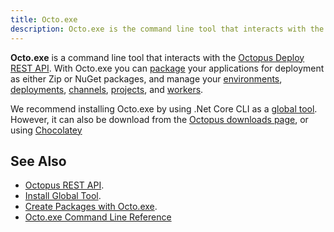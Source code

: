 ```yaml
---
title: Octo.exe
description: Octo.exe is the command line tool that interacts with the Octopus REST API
---
```


**Octo.exe** is a command line tool that interacts with the [Octopus Deploy REST API](/docs/octopus-concepts/api.md). With Octo.exe you can [package](/docs/octopus-concepts/packaging.md) your applications for deployment as either Zip or NuGet packages, and manage your [environments](/docs/octopus-concepts/environments.md), [deployments](/docs/octopus-concepts/deployments.md), [channels](/docs/octopus-concepts/channels.md), [projects](/docs/octopus-concepts/projects.md), and [workers](/docs/octopus-concepts/workers.md).

We recommend installing Octo.exe by using .Net Core CLI as a [global tool](/docs/octopus-rest-api/octo.exe-command-line/install-global-tool.md). However, it can also be download from the [Octopus downloads page](https://octopus.com/downloads), or using [Chocolatey](https://chocolatey.org/packages/OctopusTools)

## See Also

- [Octopus REST API](/docs/octopus-concepts/api.md).
- [Install Global Tool](/docs/octopus-rest-api/octo.exe-command-line/install-global-tool.md).
- [Create Packages with Octo.exe](/docs/packaging-applications/creeate-packages/octo.exe.md).
- [Octo.exe Command Line Reference](/docs/octopus-rest-api/octo.exe-command-line/index.md)
